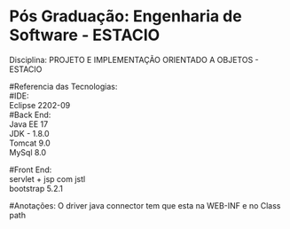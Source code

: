 # Pós Graduação: Engenharia de Software - ESTACIO <br>
Disciplina: PROJETO E IMPLEMENTAÇÃO ORIENTADO A OBJETOS - ESTACIO <br>

#Referencia das Tecnologias: <br>
#IDE: <br>
Eclipse 2202-09
<br>
#Back End: <br>
Java EE 17 <br>
JDK - 1.8.0 <br>
Tomcat 9.0 <br>
MySql 8.0 <br>

#Front End: <br>
servlet + jsp com jstl <br>
bootstrap 5.2.1<br>

#Anotações:
O driver java connector tem que esta na WEB-INF e no Class path
